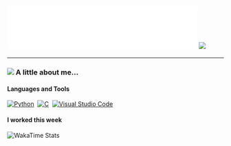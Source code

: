 <h3>
  <img src="https://raw.githubusercontent.com/mtzdantas/mtzdantas/master/name.svg" alt="Mateus Dantas" />
  <img src="https://media.giphy.com/media/hhut7D136GMQU/giphy.gif" width="70">
</h3>

---

### <img src="https://media.giphy.com/media/rYbjgltjQzyYueGHnT/giphy.gif" width="60"> A little about me...

#### Languages and Tools
<a href="https://www.python.org/" title="Python"><img src="https://github.com/get-icon/geticon/raw/master/icons/python.svg" alt="Python" width="30px" height="30px"></a>&nbsp;
<a href="https://en.wikipedia.org/wiki/C_(programming_language)" title="C"><img src="https://github.com/get-icon/geticon/raw/master/icons/c.svg" alt="C" width="30px" height="30px"></a>&nbsp;
<a href="https://code.visualstudio.com/" title="Visual Studio Code"><img src="https://github.com/get-icon/geticon/raw/master/icons/visual-studio-code.svg" alt="Visual Studio Code" width="30px" height="30px"></a>&nbsp;

#### I worked this week
![WakaTime Stats](https://github-readme-stats.vercel.app/api/wakatime?username=mtzdantas&hide_title=true&hide_border=true&langs_count=3&time_range=last_7_days&bg_color=00000000&text_color=F8F8FF)
